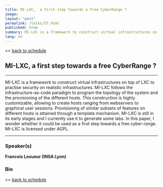 ```yaml
---
title: MI-LXC,  a first step towards a free CyberRange ?
image: 
layout: "post"
permalink: /talks/57.html
published: true
summary: MI-LXC is a framework to construct virtual infrastructures on top of LXC to practise security on …
lang: en
---
```

<< [back to schedule](/schedule/)

## MI-LXC,  a first step towards a free CyberRange ?
---


MI-LXC is a framework to construct virtual infrastructures on top of LXC to practise security on realistic infrastructures. MI-LXC follows the infrastructure-as-code paradigm to program the topology of the system and the provisioning of the different hosts. This construction is highly customizable, allowing to create hosts ranging from webservers to graphical user sessions. Provisioning of similar subsets of features on different hosts is attained through a template mechanism. MI-LXC is still in its early stages and I currently use it to generate some labs. In this paper, I wonder whether it could be used as a first step towards a free cyber-range. MI-LXC is licensed under AGPL.

---
### Speaker(s)


**Francois Lesueur (INSA Lyon)**

### Bio


<< [back to schedule](/schedule/)